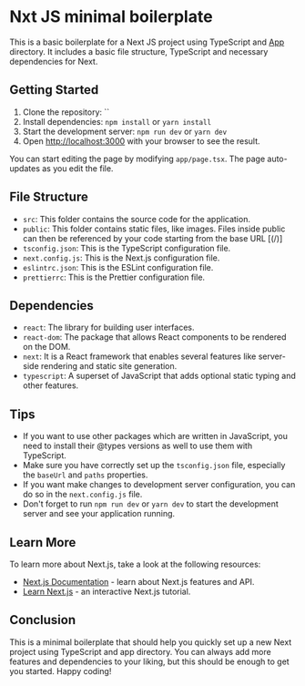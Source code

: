 # Nxt JS minimal boilerplate

This is a basic boilerplate for a Next JS project using TypeScript and [App](https://nextjs.org/blog/next-13-4#nextjs-app-router) directory. It includes a basic file structure, TypeScript and necessary dependencies for Next.

## Getting Started

1.  Clone the repository: ``
2.  Install dependencies: `npm install` or `yarn install`
3.  Start the development server: `npm run dev` or `yarn dev`
4.  Open [http://localhost:3000](http://localhost:3000) with your browser to see the result.

You can start editing the page by modifying `app/page.tsx`. The page auto-updates as you edit the file.

## File Structure

- `src`: This folder contains the source code for the application.
- `public`: This folder contains static files, like images. Files inside public can then be referenced by your code starting from the base URL [(/)]
- `tsconfig.json`: This is the TypeScript configuration file.
- `next.config.js`: This is the Next.js configuration file.
- `eslintrc.json`: This is the ESLint configuration file.
- `prettierrc`: This is the Prettier configuration file.

## Dependencies

- `react`: The library for building user interfaces.
- `react-dom`: The package that allows React components to be rendered on the DOM.
- `next`: It is a React framework that enables several features like server-side rendering and static site generation.
- `typescript`: A superset of JavaScript that adds optional static typing and other features.

## Tips

- If you want to use other packages which are written in JavaScript, you need to install their @types versions as well to use them with TypeScript.
- Make sure you have correctly set up the `tsconfig.json` file, especially the `baseUrl` and `paths` properties.
- If you want make changes to development server configuration, you can do so in the `next.config.js` file.
- Don't forget to run `npm run dev` or `yarn dev` to start the development server and see your application running.

## Learn More

To learn more about Next.js, take a look at the following resources:

- [Next.js Documentation](https://nextjs.org/docs) - learn about Next.js features and API.
- [Learn Next.js](https://nextjs.org/learn) - an interactive Next.js tutorial.

## Conclusion

This is a minimal boilerplate that should help you quickly set up a new Next project using TypeScript and app directory. You can always add more features and dependencies to your liking, but this should be enough to get you started. Happy coding!
